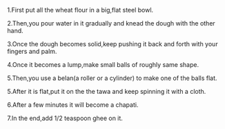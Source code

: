 1.First put all the wheat flour in a big,flat steel bowl.

2.Then,you pour water in it gradually and knead the dough with the other hand.

3.Once the dough becomes solid,keep pushing it back and forth with your fingers and palm.

4.Once it becomes a lump,make small balls of roughly same shape.

5.Then,you use a belan(a roller or a cylinder) to make one of the balls flat.

5.After it is flat,put it on the the tawa and keep spinning it with a cloth.

6.After a few minutes it will become a chapati.

7.In the end,add 1/2 teaspoon ghee on it.